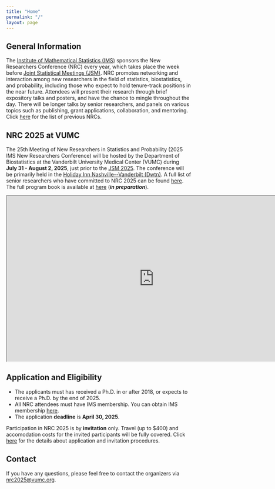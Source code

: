```yaml
---
title: "Home"
permalink: "/"
layout: page
---
```


## General Information

The [Institute of Mathematical Statistics (IMS)](https://imstat.org/) sponsors the New Researchers Conference (NRC) every year, which takes place the week before [Joint Statistical Meetings (JSM)](https://www.amstat.org/meetings/joint-statistical-meetings). NRC promotes networking and interaction among new researchers in the field of statistics, biostatistics, and probability, including those who expect to hold tenure-track positions in the near future. Attendees will present their research through brief expository talks and posters, and have the chance to mingle throughout the day. There will be longer talks by senior researchers, and panels on various topics such as publishing, grant applications, collaboration, and mentoring. Click [here](https://imstat.org/ims-groups/ims-new-researchers-group/past-conferences/) for the list of previous NRCs.

## NRC 2025 at VUMC

The 25th Meeting of New Researchers in Statistics and Probability (2025 IMS New Researchers Conference) will be hosted by the Department of Biostatistics at the Vanderbilt University Medical Center (VUMC) during **July 31 - August 2, 2025**, just prior to the [JSM 2025](https://ww2.amstat.org/meetings/jsm/2025/). The conference will be primarily held in the [Holiday Inn Nashville--Vanderbilt (Dwtn)](https://www.ihg.com/holidayinn/hotels/us/en/nashville/bnavb/hoteldetail?cm_mmc=GoogleMaps-_-HI-_-US-_-BNAVB). A full list of senior researchers who have committed to NRC 2025 can be found [here](https://nrc2025.github.io/speakers/). The full program book is available at [here]() (***in preparation***).

<iframe src="https://nrc2025.github.io/vuleafmap.html" width="800" height="450"></iframe>

## Application and Eligibility

- The applicants must has received a Ph.D. in or after 2018, or expects to receive a Ph.D. by the end of 2025.
- All NRC attendees must have IMS membership. You can obtain IMS membership [here](https://imstat.org/individual-membership/). 
- The application **deadline** is **April 30, 2025**.

Participation in NRC 2025 is by **invitation** only. Travel (up to $400) and accomodation costs for the invited participants will be fully covered. Click [here](https://nrc2025.github.io/application/) for the details about application and invitation procedures. 

## Contact

If you have any questions, please feel free to contact the organizers via <a href="mailto:nrc2025@vumc.org">nrc2025@vumc.org</a>.
